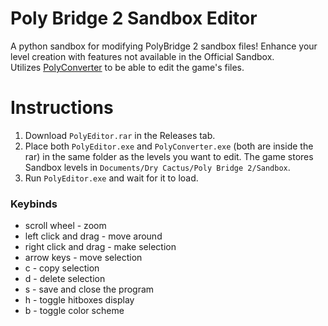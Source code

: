 # Poly Bridge 2 Sandbox Editor
 A python sandbox for modifying PolyBridge 2 sandbox files! Enhance your level creation with features not available in the Official Sandbox.  
 Utilizes [PolyConverter](https://github.com/orchidalloy/PolyConverter) to be able to edit the game's files.

# Instructions

1. Download `PolyEditor.rar` in the Releases tab.
2. Place both `PolyEditor.exe` and `PolyConverter.exe` (both are inside the rar) in the same folder as the levels you want to edit. The game stores Sandbox levels in `Documents/Dry Cactus/Poly Bridge 2/Sandbox`.
3. Run `PolyEditor.exe` and wait for it to load.

### Keybinds
- scroll wheel - zoom
- left click and drag - move around
- right click and drag - make selection
- arrow keys - move selection
- c - copy selection
- d - delete selection
- s - save and close the program
- h - toggle hitboxes display
- b - toggle color scheme

